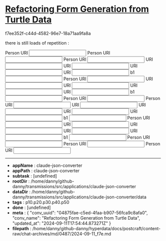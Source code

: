 # [Refactoring Form Generation from Turtle Data](https://claude.ai/chat/04875fae-c5ed-4faa-b907-56fca9c8afa0)

f7ee352f-c44d-4582-96e7-18a71aa9fa8a

there is still loads of repetition :
<form>
  <label for="Person URI">Person URI</label>
  <input type="text" class="http://xmlns.com/foaf/0.1/Person uri" name="Person URI" />
  <label for="Person URI">Person URI</label>
  <input type="text" class="LITERAL uri" name="Person URI" />
  <label for="Person URI">Person URI</label>
  <input type="text" class="URI uri" name="Person URI" />
  <label for="URI">URI</label>
  <input type="text" class="URI_URI uri" name="URI" />
  <label for="URI">URI</label>
  <input type="text" class="URI_URI uri" name="URI" />
  <label for="URI">URI</label>
  <input type="text" class="URI_URI uri" name="URI" />
  <label for="URI">URI</label>
  <input type="text" class="URI_URI uri" name="URI" />
  <label for="b1">b1</label>
  <input type="text" class="URI_b1 literal" name="b1" />
  <label for="Person URI">Person URI</label>
  <input type="text" class="URI uri" name="Person URI" />
  <label for="URI">URI</label>
  <input type="text" class="URI_URI uri" name="URI" />
  <label for="URI">URI</label>
  <input type="text" class="URI_URI uri" name="URI" />
  <label for="URI">URI</label>
  <input type="text" class="URI_URI uri" name="URI" />
  <label for="URI">URI</label>
  <input type="text" class="URI_URI uri" name="URI" />
  <label for="b1">b1</label>
  <input type="text" class="URI_b1 literal" name="b1" />
  <label for="Person URI">Person URI</label>
  <input type="text" class="LITERAL uri" name="Person URI" />
  <label for="Person URI">Person URI</label>
  <input type="text" class="URI uri" name="Person URI" />
  <label for="URI">URI</label>
  <input type="text" class="URI_URI uri" name="URI" />
  <label for="URI">URI</label>
  <input type="text" class="URI_URI uri" name="URI" />
  <label for="URI">URI</label>
  <input type="text" class="URI_URI uri" name="URI" />
  <label for="URI">URI</label>
  <input type="text" class="URI_URI uri" name="URI" />
  <label for="b1">b1</label>
  <input type="text" class="URI_b1 literal" name="b1" />
  <label for="Person URI">Person URI</label>
  <input type="text" class="URI uri" name="Person URI" />
  <label for="URI">URI</label>
  <input type="text" class="URI_URI uri" name="URI" />
  <label for="URI">URI</label>
  <input type="text" class="URI_URI uri" name="URI" />
  <label for="URI">URI</label>
  <input type="text" class="URI_URI uri" name="URI" />
  <label for="URI">URI</label>
  <input type="text" class="URI_URI uri" name="URI" />
  <label for="b1">b1</label>
  <input type="text" class="URI_b1 literal" name="b1" />
  <label for="Person URI">Person URI</label>
  <input type="text" class="b1 uri" name="Person URI" />
  <label for="Person URI">Person URI</label>
  <input type="text" class="http://xmlns.com/foaf/0.1/Person uri" name="Person URI" />
  <label for="Person URI">Person URI</label>
  <input type="text" class="LITERAL uri" name="Person URI" /></form>

---

* **appName** : claude-json-converter
* **appPath** : claude-json-converter
* **subtask** : [undefined]
* **rootDir** : /home/danny/github-danny/transmissions/src/applications/claude-json-converter
* **dataDir** : /home/danny/github-danny/transmissions/src/applications/claude-json-converter/data
* **tags** : p10.p20.p30.p40.p50
* **done** : [undefined]
* **meta** : {
  "conv_uuid": "04875fae-c5ed-4faa-b907-56fca9c8afa0",
  "conv_name": "Refactoring Form Generation from Turtle Data",
  "updated_at": "2024-09-11T17:54:44.873271Z"
}
* **filepath** : /home/danny/github-danny/hyperdata/docs/postcraft/content-raw/chat-archives/md/0487/2024-09-11_f7e.md